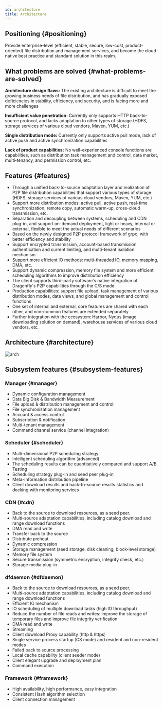 ```yaml
---
id: architecture
title: Architecture
---
```


## Positioning {#positioning}

Provide enterprise-level (efficient, stable, secure, low-cost, product-oriented)
file distribution and management services,
and become the cloud-native best practice and standard solution in this realm.

## What problems are solved {#what-problems-are-solved}

**Architecture design flaws:** The existing architecture is difficult to
meet the growing business needs of file distribution,
and has gradually exposed deficiencies in stability,
efficiency, and security, and is facing more and more challenges

**Insufficient value penetration:** Currently only supports HTTP back-to-source protocol,
and lacks adaptation to other types of
storage (HDFS, storage services of various cloud vendors, Maven, YUM, etc.)

**Single distribution mode:** Currently only supports active pull mode,
lack of active push and active synchronization capabilities

**Lack of product capabilities:** No well-experienced console
functions are capabilities, such as distribution task management and control,
data market, multi-tenancy, and permission control, etc.

## Features {#features}

- Through a unified back-to-source adaptation layer and
  realization of P2P file distribution capabilities that
  support various types of storage (HDFS,
  storage services of various cloud vendors, Maven, YUM, etc.)
- Support more distribution modes: active pull, active push,
  real-time synchronization, remote copy, automatic warm-up,
  cross-cloud transmission, etc.
- Separation and decoupling between systems, scheduling and CDN plug-in,
  and support on-demand deployment, light or heavy,
  internal or external, flexible to
  meet the actual needs of different scenarios
- Based on the newly designed P2P protocol framework of grpc,
  with better efficiency and stability
- Support encrypted transmission, account-based transmission
  authentication and current limiting, and multi-tenant isolation mechanism
- Support more efficient IO methods: multi-threaded IO, memory mapping, DMA, etc.
- Support dynamic compression, memory file system and
  more efficient scheduling algorithms to improve distribution efficiency
- The client supports third-party software's native integration
  of Dragonfly's P2P capabilities through the C/S mode
- Production capabilities: support file upload, task management of
  various distribution modes, data views, and global management and control functions
- One set of internal and external, core features are
  shared with each other, and non-common features are extended separately
- Further integration with the ecosystem: Harbor, Nydus
  (image downloading solution on demand),
  warehouse services of various cloud vendors, etc.

## Architecture {#architecture}

![arch](../../resource/concepts/arch.png)

## Subsystem features {#subsystem-features}

### Manager {#manager}

- Dynamic configuration management
- Data Big Disk & Bandwidth Measurement
- File upload & distribution management and control
- File synchronization management
- Account & access control
- Subscription & notification
- Multi-tenant management
- Command channel service (channel integration)

### Scheduler {#scheduler}

- Multi-dimensional P2P scheduling strategy
- Intelligent scheduling algorithm (advanced)
- The scheduling results can be quantitatively compared and support A/B Testing
- Scheduling strategy plug-in and seed peer plug-in
- Meta-information distribution pipeline
- Client download results and back-to-source results statistics and
  docking with monitoring services

### CDN {#cdn}

- Back to the source to download resources, as a seed peer.
- Multi-source adaptation capabilities, including catalog download
  and range download functions
- DMA read and write
- Transfer back to the source
- Distribute preheat.
- Dynamic compression
- Storage management (seed storage, disk cleaning, block-level storage)
- Memory file system
- Secure transmission (symmetric encryption, integrity check, etc.)
- Storage media plug-in

### dfdaemon {#dfdaemon}

- Back to the source to download resources, as a seed peer.
- Multi-source adaptation capabilities, including catalog
  download and range download functions
- Efficient IO mechanism
- IO scheduling of multiple download tasks (high IO throughput)
- Reduce the number of file reads and writes: improve
  the storage of temporary files and improve file integrity verification
- DMA read and write
- Streaming
- Client download Proxy capability (http & https)
- Single service process startup (CS mode) and resident and non-resident modes
- Failed back to source processing
- Local cache capability (client seeder mode)
- Client elegant upgrade and deployment plan
- Command execution

### Framework {#framework}

- High availability, high performance, easy integration
- Consistent Hash algorithm selection
- Client connection management
